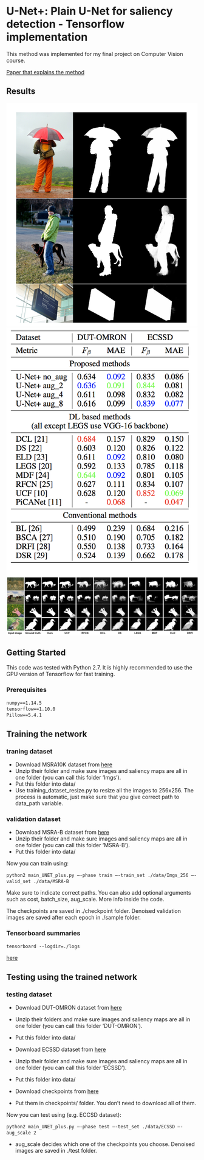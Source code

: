 # U-Net+: Plain U-Net for saliency detection - Tensorflow implementation

This method was implemented for my final project on Computer Vision course.

[Paper that explains the method](https://drive.google.com/file/d/1sOYqo4UwCDvtO1ayGgQgY2TimzjXQK0O/view?usp=sharing)

## Results
![examples](./imgs/examples.png)
![table](./imgs/Table1.png)
![methods](./imgs/methods.png)


## Getting Started

This code was tested with Python 2.7. It is highly recommended to use the GPU version of Tensorflow for fast training.

### Prerequisites
```
numpy==1.14.5
tensorflow==1.10.0
Pillow==5.4.1
```

## Training the network

### traning dataset
- Download MSRA10K dataset from [here](http://mmcheng.net/msra10k/)
- Unzip their folder and make sure images and saliency maps are all in one folder (you can call this folder ‘Imgs’).
- Put this folder into data/
- Use training_dataset_resize.py to resize all the images to 256x256. The process is automatic, just make sure that you give correct path to data_path variable.

### validation dataset
- Download MSRA-B dataset from [here](http://mmcheng.net/msra10k/)
- Unzip their folder and make sure images and saliency maps are all in one folder (you can call this folder ‘MSRA-B’).
- Put this folder into data/

Now you can train using:
```
python2 main_UNET_plus.py —-phase train —-train_set ./data/Imgs_256 —-valid_set ./data/MSRA-B
```
Make sure to indicate correct paths. You can also add optional arguments such as cost, batch_size, aug_scale. More info inside the code.

The checkpoints are saved in ./checkpoint folder. Denoised validation images are saved after each epoch in ./sample folder.

### Tensorboard summaries
```
tensorboard --logdir=./logs
```
[here](http://mmcheng.net/msra10k/)
## Testing using the trained network
### testing dataset
- Download DUT-OMRON dataset from [here](http://saliencydetection.net/dut-omron/#outline-container-org13291b3)
- Unzip their folders and make sure images and saliency maps are all in one folder (you can call this folder ‘DUT-OMRON’).
- Put this folder into data/

- Download ECSSD dataset from [here](http://www.cse.cuhk.edu.hk/leojia/projects/hsaliency/dataset.html)
- Unzip their folder and make sure images and saliency maps are all in one folder (you can call this folder ‘ECSSD’).
- Put this folder into data/


- Download checkpoints from [here](https://drive.google.com/drive/folders/1kVGuOvgozg3AC-xN5-DHAo3fy2FdsoQZ?usp=sharing)
- Put them in checkpoints/ folder. You don’t need to download all of them.

Now you can test using (e.g. ECCSD dataset):
```
python2 main_UNET_plus.py —-phase test —-test_set ./data/ECSSD —-aug_scale 2
```
- aug_scale decides which one of the checkpoints you choose.
Denoised images are saved in ./test folder.



